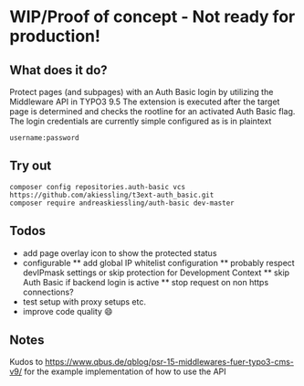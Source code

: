 # WIP/Proof of concept - Not ready for production!


## What does it do?

Protect pages (and subpages) with an Auth Basic login by utilizing the Middleware API in TYPO3 9.5
The extension is executed after the target page is determined and checks the rootline for an activated Auth Basic flag.
The login credentials are currently simple configured as is in plaintext
~~~
username:password
~~~

## Try out
~~~
composer config repositories.auth-basic vcs https://github.com/akiessling/t3ext-auth_basic.git
composer require andreaskiessling/auth-basic dev-master
~~~

## Todos
* add page overlay icon to show the protected status
* configurable
** add global IP whitelist configuration
** probably respect devIPmask settings or skip protection for Development Context
** skip Auth Basic if backend login is active
** stop request on non https connections?
* test setup with proxy setups etc. 
* improve code quality :smile:

## Notes
Kudos to https://www.qbus.de/qblog/psr-15-middlewares-fuer-typo3-cms-v9/ for the example implementation of how to use the API

 
